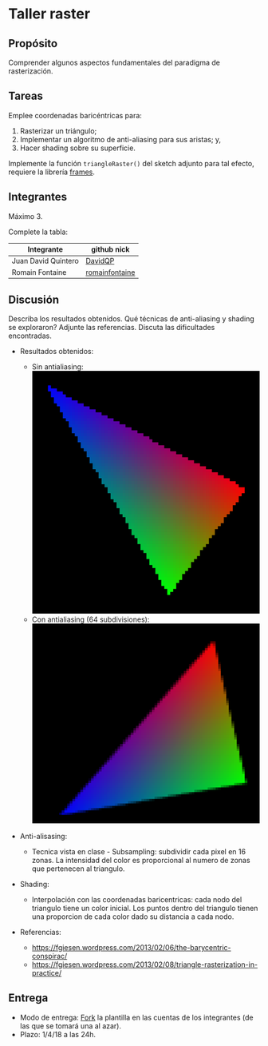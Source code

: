 # Taller raster

## Propósito

Comprender algunos aspectos fundamentales del paradigma de rasterización.

## Tareas

Emplee coordenadas baricéntricas para:

1. Rasterizar un triángulo;
2. Implementar un algoritmo de anti-aliasing para sus aristas; y,
3. Hacer shading sobre su superficie.

Implemente la función ```triangleRaster()``` del sketch adjunto para tal efecto, requiere la librería [frames](https://github.com/VisualComputing/framesjs/releases).

## Integrantes

Máximo 3.

Complete la tabla:

| Integrante | github nick |
|------------|-------------|
| Juan David Quintero      | [DavidQP](https://github.com/davidqp)            |
| Romain Fontaine          | [romainfontaine](https://github.com/romainfontaine)            |


## Discusión

Describa los resultados obtenidos. Qué técnicas de anti-aliasing y shading se exploraron? Adjunte las referencias. Discuta las dificultades encontradas.
- Resultados obtenidos:
  - Sin antialiasing:
![Sin antialiasing](antialiasing_1.png "Sin antialiasing")
  - Con antialiasing (64 subdivisiones):
![Con antialiasing](antialiasing_64.png "Con antialiasing")


- Anti-alisasing:
  - Tecnica vista en clase - Subsampling: subdividir cada pixel en 16 zonas. La intensidad del color es proporcional al numero de zonas que pertenecen al triangulo.

- Shading:
  - Interpolación con las coordenadas baricentricas: cada nodo del triangulo tiene un color inicial. Los puntos dentro del triangulo tienen una proporcion de cada color dado su distancia a cada nodo.

- Referencias:
  - https://fgiesen.wordpress.com/2013/02/06/the-barycentric-conspirac/
  - https://fgiesen.wordpress.com/2013/02/08/triangle-rasterization-in-practice/ 

## Entrega

* Modo de entrega: [Fork](https://help.github.com/articles/fork-a-repo/) la plantilla en las cuentas de los integrantes (de las que se tomará una al azar).
* Plazo: 1/4/18 a las 24h.
